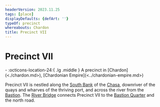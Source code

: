 ```yaml
---
headerVersion: 2023.11.25
tags: [place]
displayDefaults: {defArt: ''}
typeOf: precinct
whereabouts: Chardon
title: Precinct VII
---
```

# Precinct VII
<div class="grid cards ext-narrow-margin ext-one-column" markdown>
-    :octicons-location-24:{ .lg .middle } A precinct in [Chardon](<./chardon.md>), [Chardonian Empire](<../chardonian-empire.md>)  
</div>


Precinct VII is nestled along the [South Bank](<./south-bank.md>) of the [Chasa](<../../../major-rivers/chasa-nahadi-watershed/chasa.md>), downriver of the quays and wharves of the thriving port, and across the river from the [Bastion](<./bastion-quarter.md>). The [River Bridge](<./river-bridge-chardon.md>) connects Precinct VII to the [Bastion Quarter](<./bastion-quarter.md>) and the north road. 